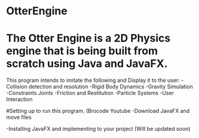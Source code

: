 # OtterEngine
# The Otter Engine is a 2D Physics engine that is being built from scratch using Java and JavaFX.

This program intends to imitate the following and Display it to the user:
      -Collision detection and resolution
      -Rigid Body Dynamics
      -Gravity Simulation
      -Constraints Joints
      -Friction and Restitution
      -Particle Systems 
      -User Interaction




#Setting up to run this program. (Brocode Youtube
-Download JavaFX and move files 


-Installing JavaFX and implementing to your project (Will be updated soon)



